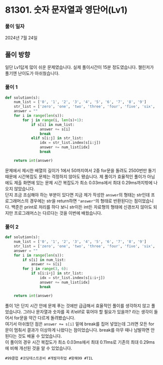 # 81301. 숫자 문자열과 영단어(Lv1)

### 풀이 일자

2024년 7월 24일

## 풀이 방향

일단 Lv1답게 많이 쉬운 문제였습니다. 실제 풀이시간이 15분 정도였습니다. 챌린저가 풀기엔 난이도가 아쉬웠습니다.

### 풀이 1

```python
def solution(s):
    num_list = ['0', '1', '2', '3', '4', '5', '6', '7', '8', '9']
    str_list = ['zero', 'one', 'two', 'three', 'four', 'five', 'six', 'seven', 'eight', 'nine']
    answer = ""
    for i in range(len(s)):
        for j in range(i, len(s)+1):
            if s[i] in num_list:
                answer += s[i]
                break
            elif s[i:j] in str_list:
                idx = str_list.index(s[i:j])
                answer += num_list[idx]
                break

    return int(answer)
```

문제에서 제시한 배열의 길이가 1에서 50까지여서 2중 for문을 돌려도 2500번만 돌기 때문에 시간복잡도 문제는 걱정하지 않아도 됐습니다. 제 풀이가 효율적인 풀이가 아님에도 제출 화면에 있는 문제 시간 복잡도가 최소 0.03ms에서 최대 0.29ms까지밖에 나오지 않았습니다.  
단지 조금 조심해야 하는 부분이 있다면 지금 제가 작성한 `answer`의 형태는 str인데 프로그래머스의 경우에는 str을 return하면 `"answer"`의 형태로 반환된다는 점이었습니다. 백준은 print로 처리를 하다 보니 str이든 int든 자료형의 형태에 신경쓰지 않아도 되지만 프로그래머스는 다르다는 것을 이번에 배웠습니다.

### 풀이 2

```python
def solution(s):
    num_list = ['0', '1', '2', '3', '4', '5', '6', '7', '8', '9']
    str_list = ['zero', 'one', 'two', 'three', 'four', 'five', 'six', 'seven', 'eight', 'nine']
    answer = ""
    for i in range(len(s)):
        if s[i] in num_list:
            answer += s[i]
        for j in range(3, 6):
            if s[i:i+j] in str_list:
                idx = str_list.index(s[i:i+j])
                answer += num_list[idx]
                break

    return int(answer)
```

풀이 1은 단지 시간 안에 문제 푸는 것에만 급급해서 효율적인 풀이를 생각하지 않고 풀었습니다. 그러나 문자열과 숫자를 꼭 if/elif로 묶어야 할 필요가 있을까? 라는 생각이 들어서 for문을 약간 다르게 돌려봤습니다.  
여기서 아쉬웠던 점은 `answer += s[i]` 밑에 break를 집어 넣었는데 그러면 모든 for문이 멈춰서 결과가 이상하게 나왔다는 점이었습니다. break를 아무 때나 남발하면 안 된다는 것도 배울 수 있었습니다.  
이 풀이의 경우 시간 복잡도가 최소 0.03ms에서 최대 0.11ms로 기존의 최대 0.29ms에 비해 개선된 것을 알 수 있었습니다.

```
#99클럽 #코딩테스트준비 #개발자취업 #항해99 #TIL
```
